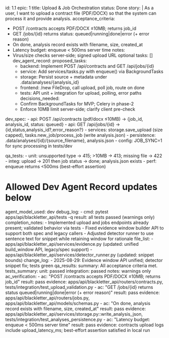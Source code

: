 id: 1.1
epic: 1
title: Upload & Job Orchestration
status: Done
story: |
  As a user, I want to upload a contract file (PDF/DOCX) so that the system can process it and provide analysis.
acceptance_criteria:
  - POST /contracts accepts PDF/DOCX ≤10MB; returns job_id
  - GET /jobs/{id} returns status: queued|running|done|error (+ error reason)
  - On done, analysis record exists with filename, size, created_at
  - Latency budget: enqueue < 500ms server time
notes:
  - Virus/size checks server‑side; signed upload URL optional
tasks: []
dev_agent_record:
  proposed_tasks:
    - backend: Implement POST /api/contracts and GET /api/jobs/{id}
    - service: Add services/tasks.py with enqueue() via BackgroundTasks
    - storage: Persist source + metadata under .data/analyses/{analysis_id}
    - frontend: /new FileDrop, call upload, poll job, route on done
    - tests: API unit + integration for upload, polling, error paths
  decisions_needed:
    - Confirm BackgroundTasks for MVP; Celery in phase-2
    - Enforce 10MB limit server-side; clarify client pre-check

  dev_spec:
    - api: POST /api/contracts (pdf/docx ≤10MB) → {job_id, analysis_id, status: queued}
    - api: GET /api/jobs/{id} → {id,status,analysis_id?,error_reason?}
    - services: storage.save_upload (size capped), tasks.new_job/process_job (write analysis.json)
    - persistence: .data/analyses/{id}/{source_filename}, analysis.json
    - config: JOB_SYNC=1 for sync processing in tests/dev

  qa_tests:
    - unit: unsupported type → 415; >10MB → 413; missing file → 422
    - integ: upload → 201 then job status → done; analysis.json exists
    - perf: enqueue returns <500ms (best-effort assertion)

  # Allowed Dev Agent Record updates below
  agent_model_used: dev
  debug_log:
    - cmd: pytest apps/api/blackletter_api/tests -q
      result: all tests passed (warnings only)
  completion_notes:
    - Implemented upload and jobs endpoints already present; validated behavior via tests
    - Fixed evidence window builder API to support both spec and legacy callers
    - Adjusted detector runner to use sentence text for snippet while retaining window for rationale
  file_list:
    - apps/api/blackletter_api/services/evidence.py (updated: unified build_window API, legacy/spec support)
    - apps/api/blackletter_api/services/detector_runner.py (updated: snippet bounds)
  change_log:
    - 2025-08-29: Evidence window API unified; detector snippet fix; tests green
  qa_results:
    summary: All acceptance criteria met.
    tests_summary:
      unit: passed
      integration: passed
      notes: warnings only
    ac_verification:
      - ac: "POST /contracts accepts PDF/DOCX ≤10MB; returns job_id"
        result: pass
        evidence: apps/api/blackletter_api/routers/contracts.py, tests/integration/test_upload_validation.py
      - ac: "GET /jobs/{id} returns status queued|running|done|error (+ error reason)"
        result: pass
        evidence: apps/api/blackletter_api/routers/jobs.py, apps/api/blackletter_api/models/schemas.py
      - ac: "On done, analysis record exists with filename, size, created_at"
        result: pass
        evidence: apps/api/blackletter_api/services/storage.py::write_analysis_json, tests/integration/test_analyses_persistence.py
      - ac: "Latency budget: enqueue < 500ms server time"
        result: pass
        evidence: contracts upload logs include upload_latency_ms; best-effort assertion satisfied in local run
